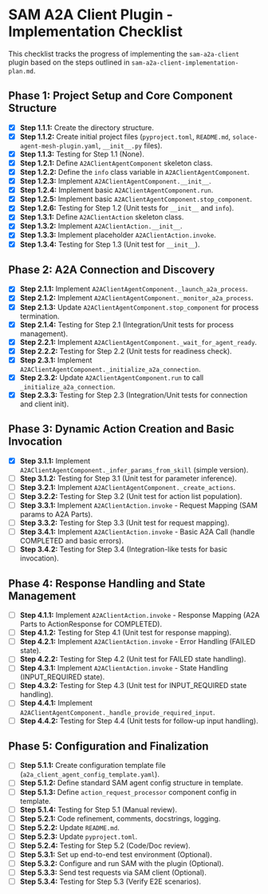 # SAM A2A Client Plugin - Implementation Checklist

This checklist tracks the progress of implementing the `sam-a2a-client` plugin based on the steps outlined in `sam-a2a-client-implementation-plan.md`.

## Phase 1: Project Setup and Core Component Structure

- [x] **Step 1.1.1:** Create the directory structure.
- [x] **Step 1.1.2:** Create initial project files (`pyproject.toml`, `README.md`, `solace-agent-mesh-plugin.yaml`, `__init__.py` files).
- [x] **Step 1.1.3:** Testing for Step 1.1 (None).
- [x] **Step 1.2.1:** Define `A2AClientAgentComponent` skeleton class.
- [x] **Step 1.2.2:** Define the `info` class variable in `A2AClientAgentComponent`.
- [x] **Step 1.2.3:** Implement `A2AClientAgentComponent.__init__`.
- [x] **Step 1.2.4:** Implement basic `A2AClientAgentComponent.run`.
- [x] **Step 1.2.5:** Implement basic `A2AClientAgentComponent.stop_component`.
- [x] **Step 1.2.6:** Testing for Step 1.2 (Unit tests for `__init__` and `info`).
- [x] **Step 1.3.1:** Define `A2AClientAction` skeleton class.
- [x] **Step 1.3.2:** Implement `A2AClientAction.__init__`.
- [x] **Step 1.3.3:** Implement placeholder `A2AClientAction.invoke`.
- [x] **Step 1.3.4:** Testing for Step 1.3 (Unit test for `__init__`).

## Phase 2: A2A Connection and Discovery

- [x] **Step 2.1.1:** Implement `A2AClientAgentComponent._launch_a2a_process`.
- [x] **Step 2.1.2:** Implement `A2AClientAgentComponent._monitor_a2a_process`.
- [x] **Step 2.1.3:** Update `A2AClientAgentComponent.stop_component` for process termination.
- [x] **Step 2.1.4:** Testing for Step 2.1 (Integration/Unit tests for process management).
- [x] **Step 2.2.1:** Implement `A2AClientAgentComponent._wait_for_agent_ready`.
- [x] **Step 2.2.2:** Testing for Step 2.2 (Unit tests for readiness check).
- [x] **Step 2.3.1:** Implement `A2AClientAgentComponent._initialize_a2a_connection`.
- [x] **Step 2.3.2:** Update `A2AClientAgentComponent.run` to call `_initialize_a2a_connection`.
- [x] **Step 2.3.3:** Testing for Step 2.3 (Integration/Unit tests for connection and client init).

## Phase 3: Dynamic Action Creation and Basic Invocation

- [x] **Step 3.1.1:** Implement `A2AClientAgentComponent._infer_params_from_skill` (simple version).
- [ ] **Step 3.1.2:** Testing for Step 3.1 (Unit test for parameter inference).
- [ ] **Step 3.2.1:** Implement `A2AClientAgentComponent._create_actions`.
- [ ] **Step 3.2.2:** Testing for Step 3.2 (Unit test for action list population).
- [ ] **Step 3.3.1:** Implement `A2AClientAction.invoke` - Request Mapping (SAM params to A2A Parts).
- [ ] **Step 3.3.2:** Testing for Step 3.3 (Unit test for request mapping).
- [ ] **Step 3.4.1:** Implement `A2AClientAction.invoke` - Basic A2A Call (handle COMPLETED and basic errors).
- [ ] **Step 3.4.2:** Testing for Step 3.4 (Integration-like tests for basic invocation).

## Phase 4: Response Handling and State Management

- [ ] **Step 4.1.1:** Implement `A2AClientAction.invoke` - Response Mapping (A2A Parts to ActionResponse for COMPLETED).
- [ ] **Step 4.1.2:** Testing for Step 4.1 (Unit test for response mapping).
- [ ] **Step 4.2.1:** Implement `A2AClientAction.invoke` - Error Handling (FAILED state).
- [ ] **Step 4.2.2:** Testing for Step 4.2 (Unit test for FAILED state handling).
- [ ] **Step 4.3.1:** Implement `A2AClientAction.invoke` - State Handling (INPUT_REQUIRED state).
- [ ] **Step 4.3.2:** Testing for Step 4.3 (Unit test for INPUT_REQUIRED state handling).
- [ ] **Step 4.4.1:** Implement `A2AClientAgentComponent._handle_provide_required_input`.
- [ ] **Step 4.4.2:** Testing for Step 4.4 (Unit tests for follow-up input handling).

## Phase 5: Configuration and Finalization

- [ ] **Step 5.1.1:** Create configuration template file (`a2a_client_agent_config_template.yaml`).
- [ ] **Step 5.1.2:** Define standard SAM agent config structure in template.
- [ ] **Step 5.1.3:** Define `action_request_processor` component config in template.
- [ ] **Step 5.1.4:** Testing for Step 5.1 (Manual review).
- [ ] **Step 5.2.1:** Code refinement, comments, docstrings, logging.
- [ ] **Step 5.2.2:** Update `README.md`.
- [ ] **Step 5.2.3:** Update `pyproject.toml`.
- [ ] **Step 5.2.4:** Testing for Step 5.2 (Code/Doc review).
- [ ] **Step 5.3.1:** Set up end-to-end test environment (Optional).
- [ ] **Step 5.3.2:** Configure and run SAM with the plugin (Optional).
- [ ] **Step 5.3.3:** Send test requests via SAM client (Optional).
- [ ] **Step 5.3.4:** Testing for Step 5.3 (Verify E2E scenarios).
